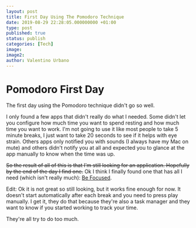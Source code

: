 ```yaml
---
layout: post
title: First Day Using The Pomodoro Technique
date: 2019-08-29 22:28:05.000000000 +01:00
type: post
published: true
status: publish
categories: [Tech]
image:
image2:
author: Valentino Urbano
---
```

# Pomodoro First Day

The first day using the Pomodoro technique didn't go so well.

I only found a few apps that didn't really do what I needed. Some didn't let you configure how much time you want to spend resting and how much time you want to work. I'm not going to use it like most people to take 5 minute breaks, I just want to take 20 seconds to see if it helps with eye strain. Others apps only notified you with sounds (I always have my Mac on mute) and others didn't notify you at all and expected you to glance at the app manually to know when the time was up.

<s>So the result of all of this is that I'm still looking for an application. Hopefully by the end of the day I find one.</s>
Ok I think I finally found one that has all I need (which isn't really much): [Be Focused][1].

Edit: Ok it is not great so still looking, but it works fine enough for now. It doesn't start automatically after each break and you need to press play manually. I get it, they do that because they're also a task manager and they want to know if you started working to track your time.

They're all try to do too much.

[1]: https://apps.apple.com/it/app/be-focused-focus-timer/id973134470?l=en&mt=12